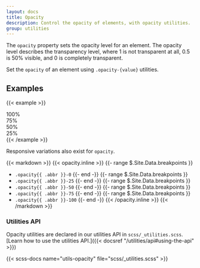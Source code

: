 ```yaml
---
layout: docs
title: Opacity
description: Control the opacity of elements, with opacity utilities.
group: utilities
---
```


The `opacity` property sets the opacity level for an element. The opacity level describes the transparency level, where 1 is not transparent at all, 0.5 is 50% visible, and 0 is completely transparent.

Set the `opacity` of an element using `.opacity-{value}` utilities.

## Examples

{{< example >}}
<div class="d-flex flex-wrap">
  <div class="opacity-100 p-3 m-2 bg-primary text-light fw-bold rounded">100%</div>
  <div class="opacity-75 p-3 m-2 bg-primary text-light fw-bold rounded">75%</div>
  <div class="opacity-50 p-3 m-2 bg-primary text-light fw-bold rounded">50%</div>
  <div class="opacity-25 p-3 m-2 bg-primary text-light fw-bold rounded">25%</div>
</div>
{{< /example >}}

Responsive variations also exist for `opacity`.

{{< markdown >}}
{{< opacity.inline >}}
{{- range $.Site.Data.breakpoints }}
- `.opacity{{ .abbr }}-0`
{{- end -}}
{{- range $.Site.Data.breakpoints }}
- `.opacity{{ .abbr }}-25`
{{- end -}}
{{- range $.Site.Data.breakpoints }}
- `.opacity{{ .abbr }}-50`
{{- end -}}
{{- range $.Site.Data.breakpoints }}
- `.opacity{{ .abbr }}-75`
{{- end -}}
{{- range $.Site.Data.breakpoints }}
- `.opacity{{ .abbr }}-100`
{{- end -}}
{{< /opacity.inline >}}
{{< /markdown >}}

### Utilities API

Opacity utilities are declared in our utilities API in `scss/_utilities.scss`. [Learn how to use the utilities API.]({{< docsref "/utilities/api#using-the-api" >}})

{{< scss-docs name="utils-opacity" file="scss/_utilities.scss" >}}
